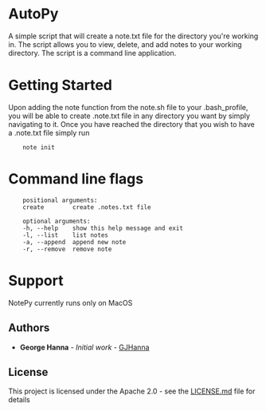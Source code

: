 # AutoPy
A simple script that will create a note.txt file for the directory you're working in. The script allows you to view, delete, and add notes to your working directory. The script is a command line application.

# Getting Started
Upon adding the note function from the note.sh file to your .bash_profile, you will be able to create .note.txt file in any directory you want by simply navigating to it. Once you have reached the directory that you wish to have a .note.txt file simply run

```
    note init
```

# Command line flags
```
    positional arguments:
    create        create .notes.txt file

    optional arguments:
    -h, --help    show this help message and exit
    -l, --list    list notes
    -a, --append  append new note
    -r, --remove  remove note
```

# Support
NotePy currently runs only on MacOS

## Authors
* **George Hanna** - *Initial work* - [GJHanna](https://github.com/GJHanna)

## License
This project is licensed under the Apache 2.0 - see the [LICENSE.md](LICENSE.md) file for details
